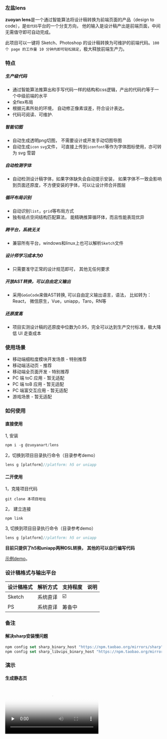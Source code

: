 
### 左盐lens
**zuoyan lens**是一个通过智能算法将设计稿转换为前端页面的产品（design to code），是`低代码`平台的一个分支方向， 他的输入是设计稿产出是前端页面，中间无需值守即可自动完成。

此项目可以一键将 Sketch、Photoshop 的设计稿转换为可维护的前端代码。`100 个 page 的工作量 10 分钟内即可轻松搞定`，极大释放前端生产力。


### 特点
##### 生产级代码
  * 通过智能算法推算出和手写代码一样的结构和css逻辑，产出的代码约等于一个中级前端的水平
  * 全flex布局
  * 根据元素所处的环境， 自动修正像素误差，符合设计表达。
  * 代码可阅读、可维护.

##### 智能切图
  * 自动生成透明png切图， 不需要设计或开发手动切图导图
  * 自动生成`icon` `svg`文件， 可直接上传到`iconfont`等作为字体图标使用，亦可转为 svg 雪碧
##### 自动检测字体
  * 自动检测设计稿字体，如果字体缺失会自动提示安装， 如果字体不一致会影响到页面还原度，不方便安装的字体，可以让设计师合并图层
##### 循环布局识别
 * 自动识别`list`，`grid`等布局方式
  * 独有结点空间结构匹配算法， 能精确推算循环体，而且性能表现优异
##### 跨平台，系统无关
  * 兼容所有平台，windows和linux上也可以解析`Sketch`文件
  
##### 设计师学习成本为0
  *  只需要准守正常的设计规范即可， 其他无任何要求
##### 开放AST转换，可以自由定义输出
* 采用`GoGoCode`来做AST转换, 可以自由定义输出语言，语法， 比如转为：React， 微信原生，Vue，uniapp，Taro，RN等

##### 还原度高
 * 项目实测设计稿的还原度中位数为0.95，完全可以达到生产交付标准，极大降低 UI 走查成本

### 使用场景
* 移动端细粒度模块开发场景 - 特别推荐
* 移动端活动页 - 推荐
* 移动端全页面开发 - 特别推荐
* PC 端 toC 应用 - 暂无适配
* PC 端 toB 应用 - 暂无适配
* PC 端富交互应用 - 暂无适配
* 游戏场景 - 暂无适配
  
### 如何使用
#### 直接使用
1, 安装
```js
npm i -g @zuoyanart/lens
```
2，切换到项目目录执行命令（目录参考demo）
```js
lens g [platform]//platform: h5 or uniapp
````

#### 二开使用
1，克隆项目代码
```
git clone 本项目地址
```
2， 建立连接
```
npm link
```
3, 切换到项目目录执行命令（目录参考demo）
```js
lens g [platform]//platform: h5 or uniapp
````

**目前只提供了h5和uniapp两种DSL转换， 其他的可以自行编写代码**



[示例demo](./demo)。

### 设计稿格式与输出平台
| 设计稿格式 | 解析方式 | 支持程度                | 说明 |
| ---------- | -------- | ----------------------- | ---- |
| Sketch     | 系统直译 | :ballot_box_with_check: |      |
| PS         | 系统直译 | 筹备中                  |      |

### 备注
#### 解决sharp安装慢问题
```js
npm config set sharp_binary_host "https://npm.taobao.org/mirrors/sharp"
npm config set sharp_libvips_binary_host "https://npm.taobao.org/mirrors/sharp-libvips"
```

### 演示
#### 生成静态页
<video id="video" controls="" preload="none" poster="封面">
  <source id="mp4" src="./doc/demo/h5.mp4" type="video/mp4">
</videos>

#### 验证还原度
<video id="video" controls="" preload="none"  poster="封面">
    <source id="mp41" src="./doc/demo/check.mp4" type="video/mp4">
</videos>


### 大版本 RoadMap

- [x] 文本分类。 使css更加语义化
- [ ] 自动组合图形算法增强
- [ ] 图片分类。 自动识别icon图标
- [ ] 目标检测。 自动识别组件
### changeLog
[changeLog](./changeLog.md)


### 配置文件说明
```js
module.exports = {
  source: {
    path: './source/useCase.sketch',
    artboardName:'产品详情1',
    baseWidth:375 //设计稿基准宽度px
  },
  h5:{
    page:{
      extName:'.html'
    },
    style:{
      extName:'.css',
      pageDisplayPath: './',
      unit:{
        scale: 0.02, //缩放比例
        precision: 6, //小数精度
        name: 'rem'
      }
    },
    image:{
      pageDisplayPath: './images'
    }
  },
  uniapp:{
    style:{
      extName:'.css',
      pageDisplayPath: './',
      unit:{
        scale: 2, //缩放比例
        precision: 6, //小数精度
        name: 'rpx'
      }
    },
    image:{
      pageDisplayPath: './images'
    },
    page:{
      extName:'.vue'
    }
  }
};

```

#### 联系作者
<img src="https://images.gitee.com/uploads/images/2022/0521/194211_51931ed8_693746.jpeg" style="width:200px;"/>

